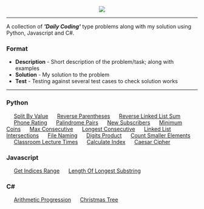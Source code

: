 <p align="center">
  <img src="https://i.ibb.co/Dk9MC80/Banner-Image.png"/>
</p>

---
A collection of ***'Daily Coding'*** type problems along with my solution using Python, Javascript and C#.

### Format
- **Description** - Short description of the problem/task; along with examples
- **Solution** - My solution to the problem 
- **Test** - Testing against several test cases to check solution works

---
### Python
&nbsp;&nbsp;&nbsp;&nbsp;&nbsp;[Split By Value](Python/SplitByValue.py)
&nbsp;&nbsp;&nbsp;&nbsp;&nbsp;[Reverse Parentheses](Python/ReverseParentheses.py)
&nbsp;&nbsp;&nbsp;&nbsp;&nbsp;[Reverse Linked List Sum](Python/ReverseLinkedListSum.py)
&nbsp;&nbsp;&nbsp;&nbsp;&nbsp;[Phone Rating](Python/PhoneRating.py)
&nbsp;&nbsp;&nbsp;&nbsp;&nbsp;[Palindrome Pairs](Python/PalindromePairs.py)
&nbsp;&nbsp;&nbsp;&nbsp;&nbsp;[New Subscribers](Python/NewSubscribers.py)
&nbsp;&nbsp;&nbsp;&nbsp;&nbsp;[Minimum Coins](Python/MinimumCoins.py)
&nbsp;&nbsp;&nbsp;&nbsp;&nbsp;[Max Consecutive](Python/MaxConsecutive.py)
&nbsp;&nbsp;&nbsp;&nbsp;&nbsp;[Longest Consecutive](Python/LongestConsecutive.py)
&nbsp;&nbsp;&nbsp;&nbsp;&nbsp;[Linked List Intersections](Python/LinkedListIntersections.py)
&nbsp;&nbsp;&nbsp;&nbsp;&nbsp;[File Naming](Python/FileNaming.py)
&nbsp;&nbsp;&nbsp;&nbsp;&nbsp;[Digits Product](Python/DigitsProduct.py)
&nbsp;&nbsp;&nbsp;&nbsp;&nbsp;[Count Smaller Elements](Python/CountSmallerElements.py)
&nbsp;&nbsp;&nbsp;&nbsp;&nbsp;[Classroom Lecture Times](Python/Classroomlecturetimes.py)
&nbsp;&nbsp;&nbsp;&nbsp;&nbsp;[Calculate Index](Python/CalculateIndex.py)
&nbsp;&nbsp;&nbsp;&nbsp;&nbsp;[Caesar Cipher](Python/caesar_cipher/caesar_cipher.py)

### Javascript
&nbsp;&nbsp;&nbsp;&nbsp;&nbsp;[Get Indices Range](Javascript/getIndicesRange.js)
&nbsp;&nbsp;&nbsp;&nbsp;&nbsp;[Length Of Longest Substring](Javascript/lengthOfLongestSubstring.js)

### C#
&nbsp;&nbsp;&nbsp;&nbsp;&nbsp;[Arithmetic Progression](C#/ArithmeticProgression/Program.cs)
&nbsp;&nbsp;&nbsp;&nbsp;&nbsp;[Christmas Tree](C#/ChristmasTree/Program.cs)
